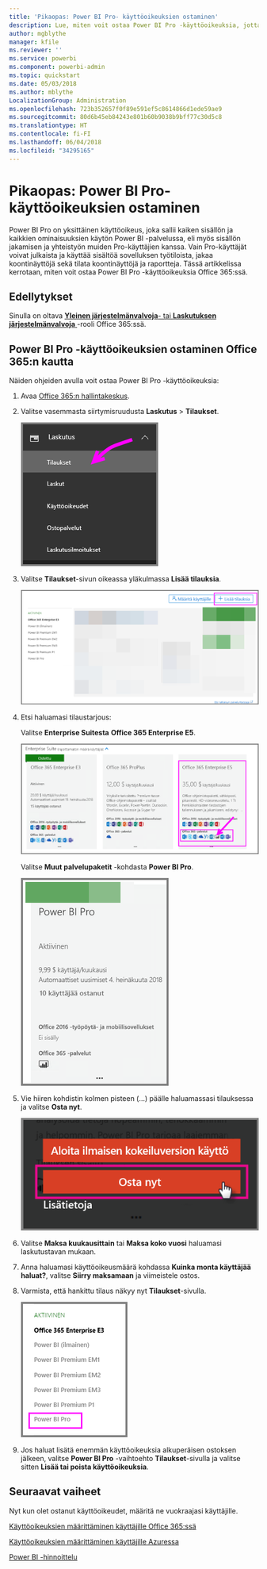 ```yaml
---
title: 'Pikaopas: Power BI Pro- käyttöoikeuksien ostaminen'
description: Lue, miten voit ostaa Power BI Pro -käyttöoikeuksia, jotta käyttäjät voivat käyttää kaikkea sisältöä ja kaikkia ominaisuuksia Power BI -palvelussa.
author: mgblythe
manager: kfile
ms.reviewer: ''
ms.service: powerbi
ms.component: powerbi-admin
ms.topic: quickstart
ms.date: 05/03/2018
ms.author: mblythe
LocalizationGroup: Administration
ms.openlocfilehash: 723b352657f0f89e591ef5c8614866d1ede59ae9
ms.sourcegitcommit: 80d6b45eb84243e801b60b9038b9bff77c30d5c8
ms.translationtype: HT
ms.contentlocale: fi-FI
ms.lasthandoff: 06/04/2018
ms.locfileid: "34295165"
---
```

# <a name="quickstart-purchase-power-bi-pro-licenses"></a>Pikaopas: Power BI Pro- käyttöoikeuksien ostaminen

Power BI Pro on yksittäinen käyttöoikeus, joka sallii kaiken sisällön ja kaikkien ominaisuuksien käytön Power BI -palvelussa, eli myös sisällön jakamisen ja yhteistyön muiden Pro-käyttäjien kanssa. Vain Pro-käyttäjät voivat julkaista ja käyttää sisältöä sovelluksen työtiloista, jakaa koontinäyttöjä sekä tilata koontinäyttöjä ja raportteja. Tässä artikkelissa kerrotaan, miten voit ostaa Power BI Pro -käyttöoikeuksia Office 365:ssä.


## <a name="prerequisites"></a>Edellytykset

Sinulla on oltava [ **Yleinen järjestelmänvalvoja**- tai **Laskutuksen järjestelmänvalvoja** ](https://support.office.com/article/about-office-365-admin-roles-da585eea-f576-4f55-a1e0-87090b6aaa9d?ui=en-US&rs=en-US&ad=US) -rooli Office 365:ssä. 


## <a name="purchase-power-bi-pro-licenses-through-office-365"></a>Power BI Pro -käyttöoikeuksien ostaminen Office 365:n kautta

Näiden ohjeiden avulla voit ostaa Power BI Pro -käyttöoikeuksia:

1. Avaa [Office 365:n hallintakeskus](https://portal.office.com/adminportal/home#/homepage).

2. Valitse vasemmasta siirtymisruudusta **Laskutus** > **Tilaukset**.

    ![Siirtymisruutu](media/service-admin-purchasing-power-bi-pro/service-purchasing-power-bi-pro/service-purchasing-power-bi-pro-01.png)

3. Valitse **Tilaukset**-sivun oikeassa yläkulmassa **Lisää tilauksia**.

    ![Tilaus](media/service-admin-purchasing-power-bi-pro/service-purchasing-power-bi-pro/service-purchasing-power-bi-pro-02.png)

4. Etsi haluamasi tilaustarjous:

    Valitse **Enterprise Suitesta** **Office 365 Enterprise E5**.

    ![Office E5 -tilaus](media/service-admin-purchasing-power-bi-pro/service-purchasing-power-bi-pro/service-purchasing-power-bi-pro-03.png)

    Valitse **Muut palvelupaketit** -kohdasta **Power BI Pro**.

    ![Power BI Pro -tilaus](media/service-admin-purchasing-power-bi-pro/service-purchasing-power-bi-pro/service-purchasing-power-bi-pro-04.png)

5. Vie hiiren kohdistin kolmen pisteen (…) päälle haluamassasi tilauksessa ja valitse **Osta nyt**.

    ![Osta nyt](media/service-admin-purchasing-power-bi-pro/service-purchasing-power-bi-pro/service-purchasing-power-bi-pro-05.png)

6. Valitse **Maksa kuukausittain** tai **Maksa koko vuosi** haluamasi laskutustavan mukaan.

7. Anna haluamasi käyttöoikeusmäärä kohdassa **Kuinka monta käyttäjää haluat?**, valitse **Siirry maksamaan** ja viimeistele ostos.

8. Varmista, että hankittu tilaus näkyy nyt **Tilaukset**-sivulla.

   ![Hankittu tilaus](media/service-admin-purchasing-power-bi-pro/service-purchasing-power-bi-pro/service-purchasing-power-bi-pro-06.png)

9. Jos haluat lisätä enemmän käyttöoikeuksia alkuperäisen ostoksen jälkeen, valitse **Power BI Pro** -vaihtoehto **Tilaukset**-sivulla ja valitse sitten **Lisää tai poista käyttöoikeuksia**.


## <a name="next-steps"></a>Seuraavat vaiheet

Nyt kun olet ostanut käyttöoikeudet, määritä ne vuokraajasi käyttäjille.

[Käyttöoikeuksien määrittäminen käyttäjille Office 365:ssä](service-admin-assigning-power-bi-pro-licenses.md)

[Käyttöoikeuksien määrittäminen käyttäjille Azuressa](service-admin-assigning-power-bi-pro-licenses-azure.md)

[Power BI -hinnoittelu](https://powerbi.microsoft.com/en-us/pricing/)
